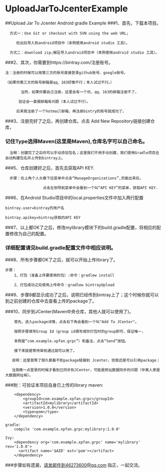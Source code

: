 # UploadJarToJcenterExample
##Upload Jar To Jcenter Android gradle Example
###1、首先，下载本项目。

      方式一：Use Git or checkout with SVN using the web URL;

      	 检出后导入到android项目中（本例使用android studio 工具）。

      方式二：download zip;解压导入android项目中（本例使用android studio 工具）。

###2、其次，你需要到https://bintray.com/注册账号。

	注：注册的时候可以用第三方的账号直接登录github账号、google账号。

	（如果你第三方的账号邮箱是qq、163好像不行；本人试过不行。）

           当然，如果你要自己注册，这里会有一个坑，qq、163的邮箱注册不了，

          验证会一直报邮箱有问题（本人试过不行）。

         后来我注册了一个hotmail邮箱，再注册bintry的账号就成功了。

###3、注册完好了之后，再创建仓库。点击 Add New Repository链接创建仓库，

###  记住Type选择Maven(这里是Maven),仓库名字可以自己命名。

      注释：创建完了之后你可以手动添加包名；这里我们不用手动创建，我们使用Gradle项目去自动构建包名并上传到bintray上。

###5、仓库创建好之后，首先去获取API KEY.

      步骤：右上角个人头像下拉菜单中点击“ManageOrganizations”,页面出来后，

                     点击左侧导航菜单中会看到一个叫“API KEY”的菜单，获取API KEY.

###6、在Android Studio项目中的local.properties文件中加入两行配置

	bintray.user=bintray的用户名

	bintray.apikey=bintray获取的API KEY

###7、以上都OK了之后，修改mylibrary模块下的build.gradle配置，将相应的配置修改为自己的配置。

###  详细配置请见build.gradle配置文件中相应说明。

###8、所有步骤都OK了之后，就可以开始上传library了。

	步骤：
		1、打包（准备上传要使用的包）:命令：gradlew install

		2、打包成功之后使用上传命令：gradlew bintrayUpload

###9、步骤8都显示成功了之后，说明已经传到bintray上了；这个时候你就可以到之前创建的仓库中去查看上传的package了。

###10、同步到JCenter(Maven中央仓库，其他人就可以使用了)。

        首先，进入package详情，点击右下角会看到一个叫"Add To JCenter"。

        按照步骤填写Group Id（group id填写成你打包时的group即可，保证唯一，

        本例是“com.example.xpfan.grpc”）和备注，点击“Send”按钮。

        接下来就是等待审核通过就可以用了。

       说明：这里我等了很久都看不到package链接到 Jcenter。但我还是可以引用package；

       当我晚一点登录的时候才看到已同步到JCenter，可能是网址数据同步的问题（毕竟人家是大数据网址嘛）。

###附：可验证本项目自身已上传的library
	maven:

		<dependency>
	  		<groupId>com.example.xpfan.grpc</groupId>
	  		<artifactId>mylibrary</artifactId>
	  		<version>1.0.0</version>
	  		<type>pom</type>
		</dependency>

	gradle:
		compile 'com.example.xpfan.grpc:mylibrary:1.0.0'

	Ivy:
		<dependency org='com.example.xpfan.grpc' name='mylibrary' rev='1.0.0'>
		  <artifact name='$AID' ext='pom'></artifact>
		</dependency>

###步骤如有遗漏，请发邮件到46273600@qq.com 指正，一起交流。